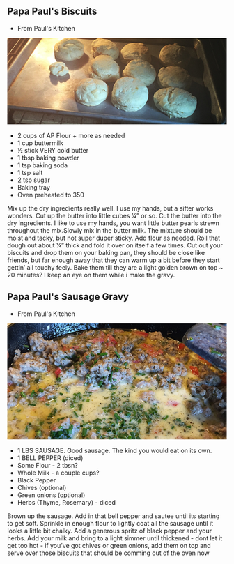 ## Papa Paul's Biscuits
* From Paul's Kitchen 

![Biscuits](/Photos/Biscuits.JPG)



- 2 cups of AP Flour + more as needed 
- 1 cup buttermilk 
- 1⁄2 stick VERY cold butter 
- 1 tbsp baking powder 
- 1 tsp baking soda 
- 1 tsp salt 
- 2 tsp sugar 
- Baking tray 
- Oven ­preheated to 350 

Mix up the dry ingredients really well. I use my hands, but a sifter works wonders.
Cut up the butter into little cubes 1⁄4” or so. Cut the butter into the dry ingredients. ­I like to use my hands, you want little butter pearls strewn throughout the mix.Slowly mix in the butter milk. The mixture should be moist and tacky, but not super duper sticky. Add flour as needed. Roll that dough out about 1⁄4” thick and fold it over on itself a few times. Cut out your biscuits and drop them on your baking pan, they should be close like friends, but far enough away that they can warm up a bit before they start gettin’ all touchy feely. Bake them till they are a light golden brown on top ­~ 20 minutes? I keep an eye on them while i make the gravy.


## Papa Paul's Sausage Gravy
* From Paul's Kitchen 

![Gravy](/Photos/Gravy.JPG)



- 1 LBS SAUSAGE. Good sausage. The kind you would eat on its own. 
- 1 BELL PEPPER (diced) 
- Some Flour - 2 tbsn? 
- Whole Milk - a couple cups?
- Black Pepper
- Chives (optional)
- Green onions (optional)
- Herbs (Thyme, Rosemary) - diced

Brown up the sausage. Add in that bell pepper and sautee until its starting to get soft. Sprinkle in enough flour to lightly coat all the sausage until it looks a little bit chalky. Add a generous spritz of black pepper and your herbs. Add your milk and bring to a light simmer until thickened ­- dont let it get too hot - if you’ve got chives or green onions, add them on top and serve over those biscuits that should be comming out of the oven now